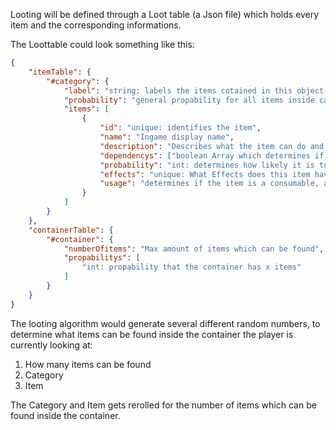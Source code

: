 Looting will be defined through a Loot table (a Json file) which holds every item and the corresponding informations.

The Loottable could look something like this:

```JSON
{   
    "itemTable": {
        "#category": {
            "label": "string: labels the items cotained in this object, e.g: SPECIAL, RARE,...",
            "probability": "general propability for all items inside category",
            "items": [
                {
                    "id": "unique: identifies the item",
                    "name": "Ingame display name",
                    "description": "Describes what the item can do and what it is",
                    "dependencys": ["boolean Array which determines if the conditions for finding the item are fulfilled"],
                    "probability": "int: determines how likely it is to find the item in %",
                    "effects": "unique: What Effects does this item have if it get's used?",
                    "usage": "determines if the item is a consumable, a static item for buffing or a story related item"
                }
            ]
        }
    },
    "containerTable": {
        "#container": {
            "numberOfitems": "Max amount of items which can be found",
            "propabilitys": [
                "int: propability that the container has x items"
            ]
        }
    }
}
```
The looting algorithm would generate several different random numbers, to determine what items can be found inside the container the player is currently looking at:
1. How many items can be found
2. Category
3. Item 

The Category and Item gets rerolled for the number of items which can be found inside the container.
